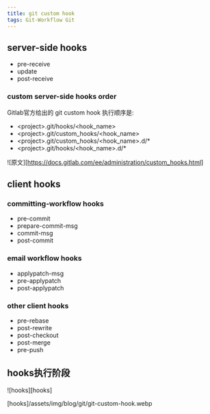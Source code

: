 ```yaml
---
title: git custom hook
tags: Git-Workflow Git
---
```


<!--more-->

## server-side hooks
 - pre-receive
 - update
 - post-receive
### custom server-side hooks order
Gitlab官方给出的 git custom hook 执行顺序是:

 - \<project\>.git/hooks/\<hook_name\>
 - \<project\>.git/custom_hooks/\<hook_name\>
 - \<project\>.git/custom_hooks/\<hook_name\>.d/*
 - \<project\>.git/hooks/\<hook_name\>.d/*

![原文][https://docs.gitlab.com/ee/administration/custom_hooks.html]

## client hooks
### committing-workflow hooks
 - pre-commit
 - prepare-commit-msg
 - commit-msg
 - post-commit
### email workflow hooks
 - applypatch-msg
 - pre-applypatch
 - post-applypatch
### other client hooks
 - pre-rebase
 - post-rewrite
 - post-checkout
 - post-merge
 - pre-push
## hooks执行阶段
 ![hooks][hooks]

 [hooks]/assets/img/blog/git/git-custom-hook.webp
